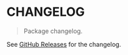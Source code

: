 # CHANGELOG

> Package changelog.

See [GitHub Releases](https://github.com/stdlib-js/stats-base-dists-t-mode/releases) for the changelog.